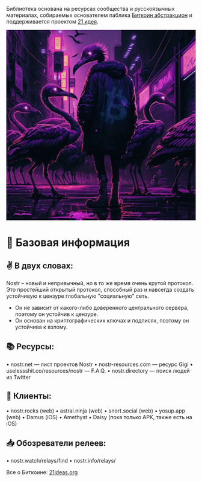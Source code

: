 Библиотека основана на ресурсах сообщества и русскоязычных материалах, собираемых основателем паблика [Биткоин абстракцион](https://t.me/bitraction) и поддерживается проектом [21 идея](https://www.21ideas.org/).

![Nostriches everywhere](https://raw.githubusercontent.com/bitcoin21ideas/nostr/main/images/photo_2023-02-02%2011.14.55.jpeg)

# 💊 Базовая информация
## ✌️ В двух словах:
Nostr – новый и непривычный, но в то же время очень крутой протокол. Это простейший открытый протокол, способный раз и навсегда создать устойчивую к цензуре глобальную "социальную" сеть.
* Он не зависит от какого-либо доверенного центрального сервера, поэтому он устойчив к цензуре.
* Он основан на криптографических ключах и подписях, поэтому он устойчива к взлому.
## 📚 Ресурсы:
• nostr.net — лист проектов Nostr
• nostr-resources.com — ресурс Gigi
• uselessshit.co/resources/nostr — F.A.Q.
• nostr.directory — поиск людей из Twitter
## 📱 Клиенты:
• nostr.rocks (web)
• astral.ninja (web)
• snort.social (web)
• yosup.app (web)
• Damus (iOS)
• Amethyst
• Daisy (пока только APK, также есть на iOS)
## 📥 Обозреватели релеев:
• nostr.watch/relays/find
• nostr.info/relays/

Все о Биткоине: [21ideas.org](https://www.21ideas.org/)
